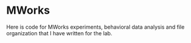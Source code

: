 # MWorks

Here is code for MWorks experiments, behavioral data analysis and file organization that I have written for the lab.

